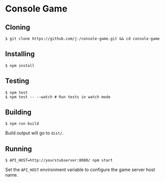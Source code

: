 Console Game
============


Cloning
-------

    $ git clone https://github.com/j-/console-game.git && cd console-game


Installing
----------

    $ npm install


Testing
-------

    $ npm test
    $ npm test -- --watch # Run tests in watch mode


Building
--------

    $ npm run build

Build output will go to `dist/`.


Running
-------

    $ API_HOST=http://yourstubserver:8080/ npm start

Set the `API_HOST` environment variable to configure the game server host name.
